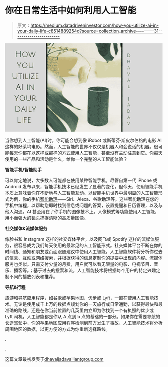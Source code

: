 # 你在日常生活中如何利用人工智能

> 原文：<https://medium.datadriveninvestor.com/how-you-utilize-ai-in-your-daily-life-c8514889254d?source=collection_archive---------31----------------------->

![](img/73496cb5568b749073423ce1d711e619.png)

当你想到人工智能(AI)时，你可能会想到像 iRobot 或斯蒂芬·斯皮尔伯格的电影 AI 这样的好莱坞电影。然而，人工智能的世界不仅仅是机器人和会说话的机器。很可能每天你都在以这样或那样的方式使用人工智能，甚至没有主动注意到它。你每天使用的一些产品和活动是什么，给你一个完整的人工智能体验？

**智能手机/智能助手**

可以肯定地说，大多数人可能都在使用某种智能手机。尽管自第一代 iPhone 或 Android 发布以来，智能手机技术已经发生了显著的变化，但今天，使用智能手机本质上意味着你在不断地与人工智能互动。以智能手机世界中最明显的人工智能形式为例，你的手机[智能助理](https://www.forbes.com/sites/forbestechcouncil/2018/03/07/the-impact-of-artificial-intelligence-in-the-everyday-lives-of-consumers/#181a37f16f31)——Siri、Alexa、谷歌助理等。这些智能助理在您的手机中编程，以帮助您即时找到信息或问题的答案，设置提醒和日历管理，以及与他人沟通。AI 甚至用在了你手机的图像技术上。人像模式等功能使用人工智能，用小而强大的镜头捕捉清晰的高质量图像。

**社交媒体&流媒体服务**

像脸书和 Instagram 这样的社交媒体平台，以及网飞或 Spotify 这样的流媒体服务，很容易成为我们每天使用的最常见的人工智能形式。社交媒体平台不断在你的时间线、通知和朋友或页面跟随建议中使用人工智能。人工智能软件将分析你过去的信息、互动或网络搜索，并根据获得的信息定制你的提要中出现的内容。流媒体服务也类似。只需支付少量的月费，用户就可以看无限量的电影、电视节目、音乐、播客等。；基于过去的搜索和流，人工智能技术将根据每个用户的特定兴趣定制不同的播放列表和推荐。

**导航&行程**

旅游和导航应用程序，如谷歌或苹果地图、优步或 Lyft，一直在使用人工智能技术。无论是使用成千上万的数据点规划你的一天旅行或日常通勤，以获得最快和最准确的路线，还是在你当前位置的几英里内立即为你找到一个有执照的优步或 Lyft 司机，人工智能都是你从 A 点到 b 点的基础的一部分。如果你在需要导航的长途驾驶中，你的苹果地图应用程序检测到前方发生了事故，人工智能技术将分析周围地区的数据，以更方便的方式为你重新选择路线。

.

.

这篇文章最初发表于[dhavaljadavalliantgroup.com](http://dhavaljadavalliantgroup.com/how-you-utilize-ai-in-your-daily-life/)